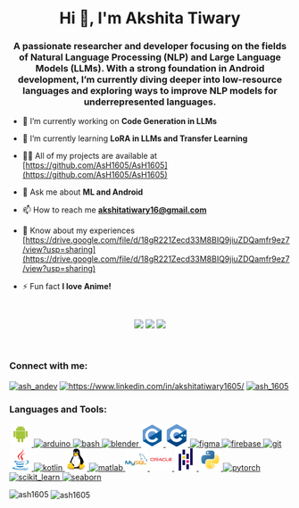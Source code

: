 <h1 align="center">Hi 👋, I'm Akshita Tiwary</h1>
<h3 align="center">A passionate researcher and developer focusing on the fields of Natural Language Processing (NLP) and Large Language Models (LLMs). With a strong foundation in Android development, I’m currently diving deeper into low-resource languages and exploring ways to improve NLP models for underrepresented languages.</h3>

- 🔭 I’m currently working on **Code Generation in LLMs**

- 🌱 I’m currently learning **LoRA in LLMs and Transfer Learning**

- 👨‍💻 All of my projects are available at [https://github.com/AsH1605/AsH1605](https://github.com/AsH1605/AsH1605)

- 💬 Ask me about **ML and Android**

- 📫 How to reach me **akshitatiwary16@gmail.com**

- 📄 Know about my experiences [https://drive.google.com/file/d/18gR221Zecd33M8BIQ9jiuZDQamfr9ez7/view?usp=sharing](https://drive.google.com/file/d/18gR221Zecd33M8BIQ9jiuZDQamfr9ez7/view?usp=sharing)

- ⚡ Fun fact **I love Anime!**
<p>
<br clear="left"/>

 
 <p align="center">
 <img src="https://github.com/thedroiddiv/thedroiddiv/assets/69595691/ad02e3df-ee1e-436c-9d2a-adad55645b5f" width="200px">
 <img src="https://github.com/thedroiddiv/thedroiddiv/assets/69595691/596b96c1-3d71-4925-accd-efa871909996" width="200px">
 <img src="https://github.com/thedroiddiv/thedroiddiv/assets/69595691/16ecfeb3-fd92-4834-8535-0c5d188ae2d8" width="200px">
 </p>

 <br/>
<p />

<h3 align="left">Connect with me:</h3>
<p align="left">
<a href="https://twitter.com/ash_andev" target="blank"><img align="center" src="https://raw.githubusercontent.com/rahuldkjain/github-profile-readme-generator/master/src/images/icons/Social/twitter.svg" alt="ash_andev" height="30" width="40" /></a>
<a href="https://linkedin.com/in/https://www.linkedin.com/in/akshitatiwary1605/" target="blank"><img align="center" src="https://raw.githubusercontent.com/rahuldkjain/github-profile-readme-generator/master/src/images/icons/Social/linked-in-alt.svg" alt="https://www.linkedin.com/in/akshitatiwary1605/" height="30" width="40" /></a>
<a href="https://discord.gg/ash_1605" target="blank"><img align="center" src="https://raw.githubusercontent.com/rahuldkjain/github-profile-readme-generator/master/src/images/icons/Social/discord.svg" alt="ash_1605" height="30" width="40" /></a>
</p>

<h3 align="left">Languages and Tools:</h3>
<p align="left"> <a href="https://developer.android.com" target="_blank" rel="noreferrer"> <img src="https://raw.githubusercontent.com/devicons/devicon/master/icons/android/android-original-wordmark.svg" alt="android" width="40" height="40"/> </a> <a href="https://www.arduino.cc/" target="_blank" rel="noreferrer"> <img src="https://cdn.worldvectorlogo.com/logos/arduino-1.svg" alt="arduino" width="40" height="40"/> </a> <a href="https://www.gnu.org/software/bash/" target="_blank" rel="noreferrer"> <img src="https://www.vectorlogo.zone/logos/gnu_bash/gnu_bash-icon.svg" alt="bash" width="40" height="40"/> </a> <a href="https://www.blender.org/" target="_blank" rel="noreferrer"> <img src="https://download.blender.org/branding/community/blender_community_badge_white.svg" alt="blender" width="40" height="40"/> </a> <a href="https://www.cprogramming.com/" target="_blank" rel="noreferrer"> <img src="https://raw.githubusercontent.com/devicons/devicon/master/icons/c/c-original.svg" alt="c" width="40" height="40"/> </a> <a href="https://www.w3schools.com/cpp/" target="_blank" rel="noreferrer"> <img src="https://raw.githubusercontent.com/devicons/devicon/master/icons/cplusplus/cplusplus-original.svg" alt="cplusplus" width="40" height="40"/> </a> <a href="https://www.figma.com/" target="_blank" rel="noreferrer"> <img src="https://www.vectorlogo.zone/logos/figma/figma-icon.svg" alt="figma" width="40" height="40"/> </a> <a href="https://firebase.google.com/" target="_blank" rel="noreferrer"> <img src="https://www.vectorlogo.zone/logos/firebase/firebase-icon.svg" alt="firebase" width="40" height="40"/> </a> <a href="https://git-scm.com/" target="_blank" rel="noreferrer"> <img src="https://www.vectorlogo.zone/logos/git-scm/git-scm-icon.svg" alt="git" width="40" height="40"/> </a> <a href="https://www.java.com" target="_blank" rel="noreferrer"> <img src="https://raw.githubusercontent.com/devicons/devicon/master/icons/java/java-original.svg" alt="java" width="40" height="40"/> </a> <a href="https://kotlinlang.org" target="_blank" rel="noreferrer"> <img src="https://www.vectorlogo.zone/logos/kotlinlang/kotlinlang-icon.svg" alt="kotlin" width="40" height="40"/> </a> <a href="https://www.linux.org/" target="_blank" rel="noreferrer"> <img src="https://raw.githubusercontent.com/devicons/devicon/master/icons/linux/linux-original.svg" alt="linux" width="40" height="40"/> </a> <a href="https://www.mathworks.com/" target="_blank" rel="noreferrer"> <img src="https://upload.wikimedia.org/wikipedia/commons/2/21/Matlab_Logo.png" alt="matlab" width="40" height="40"/> </a> <a href="https://www.mysql.com/" target="_blank" rel="noreferrer"> <img src="https://raw.githubusercontent.com/devicons/devicon/master/icons/mysql/mysql-original-wordmark.svg" alt="mysql" width="40" height="40"/> </a> <a href="https://www.oracle.com/" target="_blank" rel="noreferrer"> <img src="https://raw.githubusercontent.com/devicons/devicon/master/icons/oracle/oracle-original.svg" alt="oracle" width="40" height="40"/> </a> <a href="https://pandas.pydata.org/" target="_blank" rel="noreferrer"> <img src="https://raw.githubusercontent.com/devicons/devicon/2ae2a900d2f041da66e950e4d48052658d850630/icons/pandas/pandas-original.svg" alt="pandas" width="40" height="40"/> </a> <a href="https://www.python.org" target="_blank" rel="noreferrer"> <img src="https://raw.githubusercontent.com/devicons/devicon/master/icons/python/python-original.svg" alt="python" width="40" height="40"/> </a> <a href="https://pytorch.org/" target="_blank" rel="noreferrer"> <img src="https://www.vectorlogo.zone/logos/pytorch/pytorch-icon.svg" alt="pytorch" width="40" height="40"/> </a> <a href="https://www.rust-lang.org" target="_blank" rel="noreferrer">  </a> <a href="https://scikit-learn.org/" target="_blank" rel="noreferrer"> <img src="https://upload.wikimedia.org/wikipedia/commons/0/05/Scikit_learn_logo_small.svg" alt="scikit_learn" width="40" height="40"/> </a> <a href="https://seaborn.pydata.org/" target="_blank" rel="noreferrer"> <img src="https://seaborn.pydata.org/_images/logo-mark-lightbg.svg" alt="seaborn" width="40" height="40"/> </a> </p>

<p><img align="left" src="https://github-readme-stats.vercel.app/api/top-langs?username=ash1605&show_icons=true&locale=en&layout=compact" alt="ash1605" /></p>

<p>&nbsp;<img align="center" src="https://github-readme-stats.vercel.app/api?username=ash1605&show_icons=true&locale=en" alt="ash1605" /></p>
